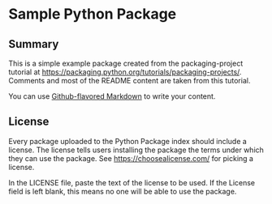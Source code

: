 # Sample Python Package

## Summary
This is a simple example package created from the packaging-project tutorial at https://packaging.python.org/tutorials/packaging-projects/. <br>
Comments and most of the README content are taken from this tutorial.

You can use
[Github-flavored Markdown](https://guides.github.com/features/mastering-markdown/)
to write your content.

## License
Every package uploaded to the Python Package index should include a license. The license tells users installing the package the terms under which they can use the package. See  https://choosealicense.com/ for picking a license. <br>

In the LICENSE file, paste the text of the license to be used. If the License field is left blank, this means no one will be able to use the package.